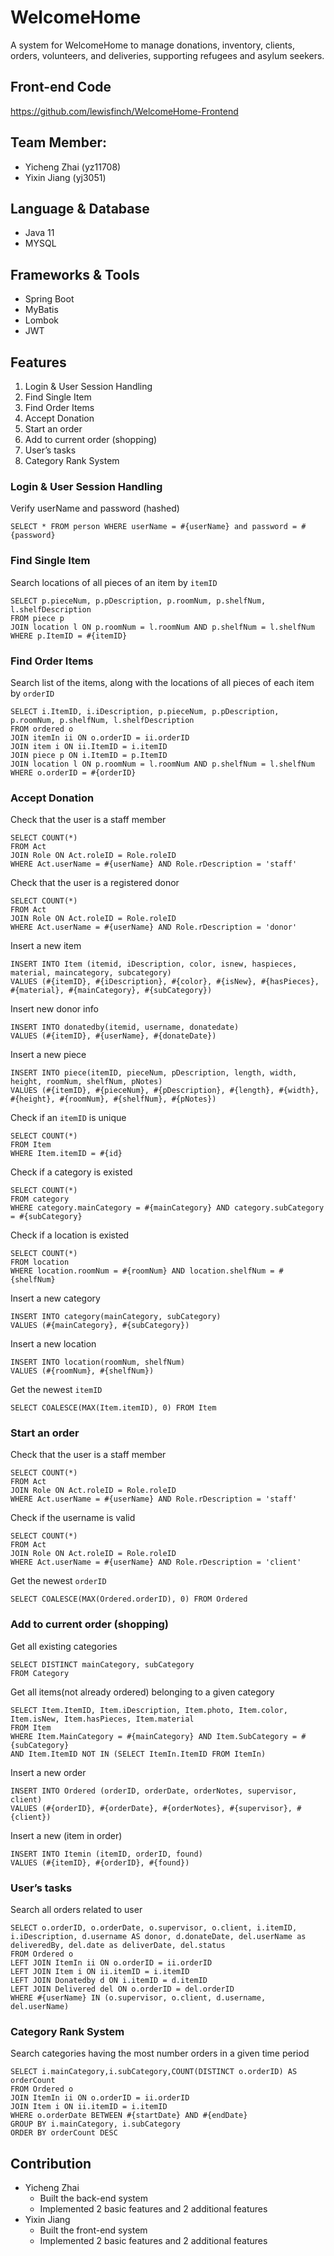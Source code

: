 # WelcomeHome
A system for WelcomeHome to manage donations, inventory, clients, orders, volunteers, and deliveries, supporting refugees and asylum seekers.
## Front-end Code
https://github.com/lewisfinch/WelcomeHome-Frontend
## Team Member:
- Yicheng Zhai (yz11708)
- Yixin Jiang (yj3051)
## Language & Database
- Java 11
- MYSQL
## Frameworks & Tools
- Spring Boot
- MyBatis
- Lombok
- JWT
## Features
1. Login & User Session Handling
2. Find Single Item
3. Find Order Items
4. Accept Donation
5. Start an order
6. Add to current order (shopping)
7. User’s tasks
8. Category Rank System
### Login & User Session Handling
Verify userName and password (hashed)
```
SELECT * FROM person WHERE userName = #{userName} and password = #{password}
```
### Find Single Item
Search locations of all pieces of an item by `itemID`
```
SELECT p.pieceNum, p.pDescription, p.roomNum, p.shelfNum, l.shelfDescription 
FROM piece p 
JOIN location l ON p.roomNum = l.roomNum AND p.shelfNum = l.shelfNum 
WHERE p.ItemID = #{itemID}
```
### Find Order Items
Search list of the items, along with the locations of all pieces of each item by `orderID`
```
SELECT i.ItemID, i.iDescription, p.pieceNum, p.pDescription, p.roomNum, p.shelfNum, l.shelfDescription 
FROM ordered o 
JOIN itemIn ii ON o.orderID = ii.orderID
JOIN item i ON ii.ItemID = i.itemID
JOIN piece p ON i.ItemID = p.ItemID 
JOIN location l ON p.roomNum = l.roomNum AND p.shelfNum = l.shelfNum 
WHERE o.orderID = #{orderID}
```
### Accept Donation
Check that the user is a staff member
```
SELECT COUNT(*)
FROM Act 
JOIN Role ON Act.roleID = Role.roleID 
WHERE Act.userName = #{userName} AND Role.rDescription = 'staff'
```
Check that the user is a registered donor 
```
SELECT COUNT(*) 
FROM Act 
JOIN Role ON Act.roleID = Role.roleID 
WHERE Act.userName = #{userName} AND Role.rDescription = 'donor'
```
Insert a new item
```
INSERT INTO Item (itemid, iDescription, color, isnew, haspieces, material, maincategory, subcategory) 
VALUES (#{itemID}, #{iDescription}, #{color}, #{isNew}, #{hasPieces}, #{material}, #{mainCategory}, #{subCategory})
```
Insert new donor info
```
INSERT INTO donatedby(itemid, username, donatedate)
VALUES (#{itemID}, #{userName}, #{donateDate})
```
Insert a new piece
```
INSERT INTO piece(itemID, pieceNum, pDescription, length, width, height, roomNum, shelfNum, pNotes)
VALUES (#{itemID}, #{pieceNum}, #{pDescription}, #{length}, #{width}, #{height}, #{roomNum}, #{shelfNum}, #{pNotes})
```
Check if an `itemID` is unique
```
SELECT COUNT(*) 
FROM Item 
WHERE Item.itemID = #{id}
```
Check if a category is existed
```
SELECT COUNT(*) 
FROM category 
WHERE category.mainCategory = #{mainCategory} AND category.subCategory = #{subCategory}
```
Check if a location is existed
```
SELECT COUNT(*) 
FROM location 
WHERE location.roomNum = #{roomNum} AND location.shelfNum = #{shelfNum}
```
Insert a new category
```
INSERT INTO category(mainCategory, subCategory)
VALUES (#{mainCategory}, #{subCategory})
```
Insert a new location
```
INSERT INTO location(roomNum, shelfNum)
VALUES (#{roomNum}, #{shelfNum})
```
Get the newest `itemID`
```
SELECT COALESCE(MAX(Item.itemID), 0) FROM Item
```
### Start an order
Check that the user is a staff member
```
SELECT COUNT(*)
FROM Act 
JOIN Role ON Act.roleID = Role.roleID 
WHERE Act.userName = #{userName} AND Role.rDescription = 'staff'
```
Check if the username is valid
```
SELECT COUNT(*) 
FROM Act 
JOIN Role ON Act.roleID = Role.roleID 
WHERE Act.userName = #{userName} AND Role.rDescription = 'client'
```
Get the newest `orderID`
```
SELECT COALESCE(MAX(Ordered.orderID), 0) FROM Ordered
```
### Add to current order (shopping)
Get all existing categories
```
SELECT DISTINCT mainCategory, subCategory 
FROM Category
```
Get all items(not already ordered) belonging to a given category
```
SELECT Item.ItemID, Item.iDescription, Item.photo, Item.color, Item.isNew, Item.hasPieces, Item.material 
FROM Item 
WHERE Item.MainCategory = #{mainCategory} AND Item.SubCategory = #{subCategory}
AND Item.ItemID NOT IN (SELECT ItemIn.ItemID FROM ItemIn)
```
Insert a new order
```
INSERT INTO Ordered (orderID, orderDate, orderNotes, supervisor, client)
VALUES (#{orderID}, #{orderDate}, #{orderNotes}, #{supervisor}, #{client})
```
Insert a new (item in order)
```
INSERT INTO Itemin (itemID, orderID, found) 
VALUES (#{itemID}, #{orderID}, #{found})
```
### User’s tasks
Search all orders related to user
```
SELECT o.orderID, o.orderDate, o.supervisor, o.client, i.itemID, i.iDescription, d.username AS donor, d.donateDate, del.userName as deliveredBy, del.date as deliverDate, del.status 
FROM Ordered o 
LEFT JOIN ItemIn ii ON o.orderID = ii.orderID 
LEFT JOIN Item i ON ii.itemID = i.itemID 
LEFT JOIN Donatedby d ON i.itemID = d.itemID 
LEFT JOIN Delivered del ON o.orderID = del.orderID 
WHERE #{userName} IN (o.supervisor, o.client, d.username, del.userName)
```
### Category Rank System
Search categories having the most number orders in a given time period
```
SELECT i.mainCategory,i.subCategory,COUNT(DISTINCT o.orderID) AS orderCount 
FROM Ordered o 
JOIN ItemIn ii ON o.orderID = ii.orderID 
JOIN Item i ON ii.itemID = i.itemID 
WHERE o.orderDate BETWEEN #{startDate} AND #{endDate} 
GROUP BY i.mainCategory, i.subCategory 
ORDER BY orderCount DESC
```
## Contribution
- Yicheng Zhai
  - Built the back-end system
  - Implemented 2 basic features and 2 additional features
- Yixin Jiang
  - Built the front-end system
  - Implemented 2 basic features and 2 additional features
